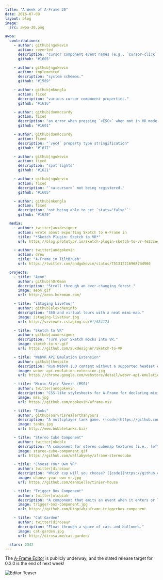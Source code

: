 ```yaml
---
title: "A Week of A-Frame 20"
date: 2016-07-08
layout: blog
image:
  src: awoa-20.png

awoa:
  contributions:
    - author: github|ngokevin
      action: reverted
      description: "cursor component event names (e.g., `cursor-click` to `click`)."
      github: "#1605"

    - author: github|ngokevin
      action: implemented
      description: "system schemas."
      github: "#1589"

    - author: github|mkungla
      action: fixed
      description: "various cursor component properties."
      github: "#1616"

    - author: github|donmccurdy
      action: fixed
      description: "an error when pressing `<ESC>` when not in VR mode."
      github: "#1601"

    - author: github|donmccurdy
      action: fixed
      description: "`vec4` property type stringification"
      github: "#1617"

    - author: github|ngokevin
      action: fixed
      description: "spot lights"
      github: "#1621"

    - author: github|ngokevin
      action: fixed
      description: "`<a-cursor>` not being registered."
      github: "#1605"

    - author: github|mkungla
      action: fixed
      description: 'not being able to set `stats="false"`'
      github: "#1620"

  media:
    - author: twitter|auxdesigner
      action: wrote about exporting Sketch to A-Frame in
      title: "*Sketch Plugin: Sketch to VR*"
      url: https://blog.prototypr.io/sketch-plugin-sketch-to-vr-4e23ced47e6

    - author: twitter|andgokevin
      action: drew
      title: "A-Frame in TiltBrush"
      url: https://twitter.com/andgokevin/status/751312216968744960

  projects:
    - title: "Aeon"
      author: github|h0r0man
      description: "Stroll through an ever-changing forest."
      image: aeon.gif
      url: http://aeon.horoman.com/

    - title: "iStaging LiveTour"
      author: github|alexcheninfo
      description: "360 and virtual tours with a neat mini-map."
      image: istaging-livetour.jpg
      url: http://vrviewer.istaging.co/#!/684173

    - title: "Sketch to VR"
      author: github|auxdesigner
      description: "Turn your Sketch mocks into VR."
      image: sketch-to-vr.gif
      url: https://github.com/auxdesigner/Sketch-to-VR

    - title: "WebVR API Emulation Extension"
      author: github|thespite
      description: "Run WebVR 1.0 content without a supported headset or even a compatible browser/platform. Great for development."
      image: webvr-api-emulation-extension.jpg
      url: https://chrome.google.com/webstore/detail/webvr-api-emulation/gbdnpaebafagioggnhkacnaaahpiefil

    - title: "Mixin Style Sheets (MSS)"
      author: twitter|andgokevin
      description: "CSS-like stylesheets for A-Frame for declaring mixins."
      image: mss.jpg
      url: https://github.com/ngokevin/aframe-mss

    - title: "Tanks"
      author: github|ourvrisrealerthanyours
      description: "A multiplayer tank game. ([code](https://github.com/ourvrisrealerthanyours/tanks))"
      image: tanks.jpg
      url: http://www.bubbletanks.biz/

    - title: "Stereo Cube Component"
      author: twitter|mkeblx
      description: "A component for stereo cubemap textures (i.e., left and right eye textures)."
      image: stereo-cube-component.gif
      url: https://github.com/wallabyway/aframe-stereocube

    - title: "Choose Your Own VR"
      author: twitter|dirosaur
      description: "Which cup will you choose? ([code](https://github.com/dannielle/tinier-house))"
      image: choose-your-own-vr.jpg
      url: https://github.com/dannielle/tinier-house

    - title: "Trigger Box Component"
      author: twitter|utopiah
      description: "A component that emits an event when it enters or leaves a predefined area."
      image: trigger-box-component.jpg
      url: https://github.com/Utopiah/aframe-triggerbox-component

    - title: "Cat Garden"
      author: twitter|dirosaur
      description: "Float through a space of cats and balloons."
      image: cat-garden.jpg
      url: http://dirosa.me/cat-garden/

  stars: 2342
---
```


The [A-Frame Editor](https://github.com/aframevr/aframe-editor) is publicly
underway, and the slated release target for 0.3.0 is the end of next week!

![Editor Teaser](/images/awoa/editor-teaser.jpg)
